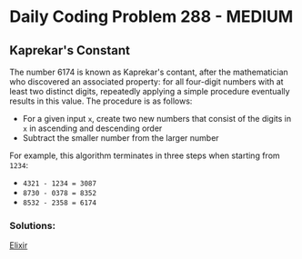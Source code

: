# Daily Coding Problem 288 - MEDIUM
## Kaprekar's Constant

The number 6174 is known as Kaprekar's contant, after the mathematician who discovered an associated property: 
for all four-digit numbers with at least two distinct digits, repeatedly applying a simple procedure eventually 
results in this value. The procedure is as follows:
* For a given input `x`, create two new numbers that consist of the digits in `x` in ascending and
  descending order
* Subtract the smaller number from the larger number

For example, this algorithm terminates in three steps when starting from `1234`:
* `4321 - 1234 = 3087`
* `8730 - 0378 = 8352`
* `8532 - 2358 = 6174`

### Solutions:
[Elixir](https://github.com/kwardynski/daily_coding_problems/tree/master/DCP288_medium/elixir/kaprekar_constant)
